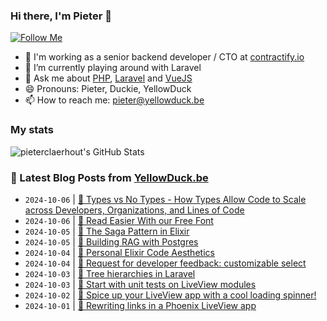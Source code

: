 ### Hi there, I'm Pieter 👋  
[![Follow Me](https://img.shields.io/github/followers/pieterclaerhout?label=Follow&style=social)](https://github.com/pieterclaerhout)

- 🏢 I'm working as a senior backend developer / CTO at [contractify.io](https://contractify.io)
- 🌱 I’m currently playing around with Laravel
- 💬 Ask me about [PHP](https://php.net), [Laravel](http://laravel.com) and [VueJS](https://vuejs.org)
- 😄 Pronouns: Pieter, Duckie, YellowDuck
- 📫 How to reach me: pieter@yellowduck.be

### My stats

![pieterclaerhout's GitHub Stats](https://github-readme-stats.vercel.app/api?username=pieterclaerhout&show_icons=true&count_private=true&line_height=40)

### 📩 Latest Blog Posts from [YellowDuck.be](https://www.yellowduck.be/)
<!-- BLOG-POST-LIST:START -->
- `2024-10-06` | [🔗 Types vs No Types - How Types Allow Code to Scale across Developers, Organizations, and Lines of Code](https://www.yellowduck.be/posts/types-vs-no-types-how-types-allow-code-to-scale-across-developers-organizations-and-lines-of-code)  
- `2024-10-06` | [🔗 Read Easier With our Free Font](https://www.yellowduck.be/posts/braille-institute-freefont-braille-institute)  
- `2024-10-05` | [🔗 The Saga Pattern in Elixir](https://www.yellowduck.be/posts/the-saga-pattern-in-elixir)  
- `2024-10-05` | [🔗 Building RAG with Postgres](https://www.yellowduck.be/posts/building-rag-with-postgres)  
- `2024-10-04` | [🔗 Personal Elixir Code Aesthetics](https://www.yellowduck.be/posts/personal-elixir-code-aesthetics-mike-zornek)  
- `2024-10-04` | [🔗 Request for developer feedback: customizable select](https://www.yellowduck.be/posts/request-for-developer-feedback-customizable-select-blog-chrome-for-developers)  
- `2024-10-03` | [🔗 Tree hierarchies in Laravel](https://www.yellowduck.be/posts/tree-hierarchies-in-laravel)  
- `2024-10-03` | [🔗 Start with unit tests on LiveView modules](https://www.yellowduck.be/posts/start-with-unit-tests-on-liveview-modules)  
- `2024-10-02` | [🔗 Spice up your LiveView app with a cool loading spinner!](https://www.yellowduck.be/posts/spice-up-your-liveview-app-with-a-cool-loading-spinner)  
- `2024-10-01` | [🐥 Rewriting links in a Phoenix LiveView app](https://www.yellowduck.be/posts/rewriting-links-in-a-phoenix-liveview-app)  

<!-- BLOG-POST-LIST:END -->
